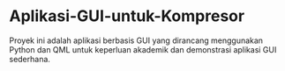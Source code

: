 # Aplikasi-GUI-untuk-Kompresor
Proyek ini adalah aplikasi berbasis GUI yang dirancang menggunakan Python dan QML untuk keperluan akademik dan demonstrasi aplikasi GUI sederhana.
